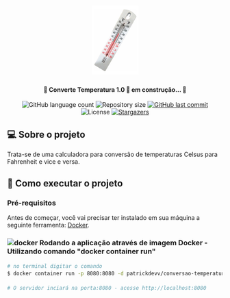 <h1 align="center">
    <img alt="Conversão de Temperatura" title="#ConverteTemperatura" src="./src/img/termometro.jpg" width="109" height="160" />
</h1>

<h4 align="center"> 
	🚧 Converte Temperatura 1.0 🚀 em construção... 🚧
</h4>

<p align="center">
  <img alt="GitHub language count" src="https://img.shields.io/github/languages/count/patrickdevv/conversao-temperatura?color=%2304D361">

  <img alt="Repository size" src="https://img.shields.io/github/repo-size/patrickdevv/conversao-temperatura">

  	
  
  
  <a href="https://github.com/patrickdevv/conversao-temperatura/commits/master">
    <img alt="GitHub last commit" src="https://img.shields.io/github/last-commit/patrickdevv/conversao-temperatura">
  </a>

  <img alt="License" src="https://img.shields.io/badge/license-MIT-brightgreen">
   <a href="https://github.com/patrickdevv/conversao-temperatura/stargazers">
    <img alt="Stargazers" src="https://img.shields.io/github/stars/patrickdevv/conversao-temperatura?style=social">
  </a>
</p>


## 💻 Sobre o projeto

Trata-se de uma calculadora para conversão de temperaturas Celsus para Fahrenheit e vice e versa.

## 🚀 Como executar o projeto

### Pré-requisitos

Antes de começar, você vai precisar ter instalado em sua máquina a seguinte ferramenta:
[Docker](https://www.docker.com/). 


### ![docker](https://user-images.githubusercontent.com/93482022/139859015-74ca65da-57b9-44f0-9652-5568e1ec31bd.png) Rodando a aplicação através de imagem Docker - Utilizando comando "docker container run"

```bash
# no terminal digitar o comando
$ docker container run -p 8080:8080 -d patrickdevv/conversao-temperatura

# O servidor inciará na porta:8080 - acesse http://localhost:8080 
```
